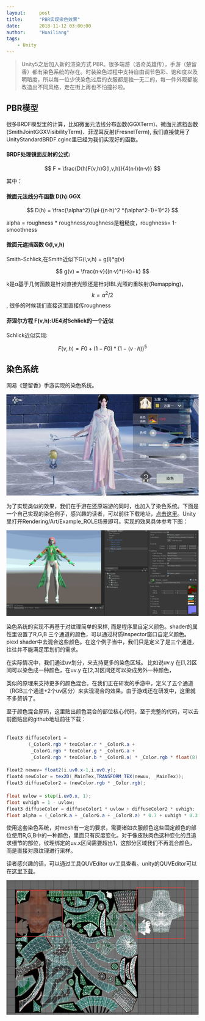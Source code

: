 ```yaml
---
layout:     post
title:      "PBR实现染色效果"
date:       2018-11-12 03:00:00
author:     "Huailiang"
tags:
    - Unity
---
```



> Unity5之后加入新的渲染方式 PBR。很多端游（洛奇英雄传），手游（楚留香）都有染色系统的存在。时装染色过程中支持自由调节色彩、饱和度以及明暗度，所以每一位少侠染色过后的衣服都是独一无二的，每一件外观都能改造出不同风格，走在街上再也不怕撞衫啦。


## PBR模型

很多BRDF模型里的计算，比如微面元法线分布函数(GGXTerm)、微面元遮挡函数(SmithJointGGXVisibilityTerm)、菲涅耳反射(FresnelTerm), 我们直接使用了UnityStandardBRDF.cginc里已经为我们实现好的函数。

#### BRDF处理镜面反射的公式:

$$ F = \frac{D(h)F(v,h)G(l,v,h)}{4(n·l)(n·v)} $$

其中：

#### 微面元法线分布函数 D(h):GGX

$$ D(h) = \frac{\alpha^2}{\pi·((n·h)^2 *(\alpha^2-1)+1)^2} $$

alpha = roughness * roughness,roughness是粗糙度，roughness= 1-smoothness


#### 微面元遮挡函数 G(l,v,h)

Smith-Schlick,在Smith近似下G(l,v,h) = g(l)*g(v)

$$ g(v) = \frac{n·v}{(n·v)*(i-k)+k}  $$

k是α基于几何函数是针对直接光照还是针对IBL光照的重映射(Remapping)，$$ k=\alpha^2/2 $$, 很多的时候我们直接这里直接传roughness


#### 菲涅尔方程 F(v,h):UE4对Schlick的一个近似

Schlick近似实现:

$$  F(v,h) = F0 +(1-F0)*(1-(v·h))^5 $$


## 染色系统

网易《楚留香》手游实现的染色系统。

![](/img/post-pbr/pbr30.jpg)

为了实现类似的效果，我们在手游在还原端游的同时，也加入了染色系统。下面是一个自己实现的染色例子，感兴趣的读者，可以前往下载地址，[点击这里][i1]。Unity里打开Rendering/Art/Example_ROLE场景即可。实现的效果具体参考下图：

![](/img/post-pbr/dye.gif)

染色系统的实现不再基于对纹理简单的采样, 而是程序里自定义颜色。shader的属性里设置了R,G,B 三个通道的颜色，可以通过材质Inspector窗口自定义颜色。piexl shader中去混合这些颜色。在这个例子当中，我们只是定义了是三个通道，往往并不能满足策划们的需求。


在实际情况中，我们通过uv划分，来支持更多的染色区域。 比如说uv.y 在[1,2]区间可以染色成一种颜色，在uv.y 在[2,3]区间还可以染成另外一种颜色， 

类似的原理来支持更多的颜色混合。在我们正在研发的手游中，定义了五个通道（RGB三个通道+2个uv区分）来实现混合的效果。由于游戏还在研发中，这里就不多赘诉了。


至于颜色混合原码，这里贴出颜色混合的部位核心代码，至于完整的代码，可以去前面贴出的github地址前往下载：

``` glsl

float3 diffuseColor1 = 
        (_ColorR.rgb * texColor.r * _ColorR.a +
         _ColorG.rgb * texColor.g * _ColorG.a + 
         _ColorB.rgb * texColor.b * _ColorB.a) * _Color.rgb * float(8);

float2 newuv= float2(i.uv0.x-1,i.uv0.y);
float4 newColor = tex2D(_MainTex,TRANSFORM_TEX(newuv, _MainTex));
float3 diffuseColor2 = (newColor.rgb * _Color.rgb);

float uvlow = step(i.uv0.x, 1); 
float uvhigh = 1 - uvlow;
float3 diffuseColor = diffuseColor1 * uvlow + diffuseColor2 * uvhigh;
float alpha = (_ColorR.a + _ColorG.a + _ColorB.a) * 0.7 + uvhigh * 0.3;

```



使用这套染色系统，对mesh有一定的要求，需要诸如衣服颜色这些固定颜色的部位使用R,G,B中的一种颜色，里面只有灰度变化。对于像皮肤肉色这种变化的且追求细节的部位，纹理绑定的uv.x区间需要超出1，这部分区域我们不再混合颜色，而是直接对原纹理进行采样。

读者感兴趣的话，可以通过工具QUVEditor uv工具查看。unity的QUVEditor可以在[这里下载][i2]。


![](/img/post-pbr/pbr31.jpg)


[i1]:https://github.com/huailiang/pbr_proj
[i2]:http://www.qtoolsdevelop.com/